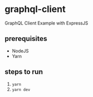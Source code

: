 # graphql-client
GraphQL Client Example with ExpressJS

## prerequisites
- NodeJS
- Yarn

## steps to run
1. `yarn`
2. `yarn dev`
